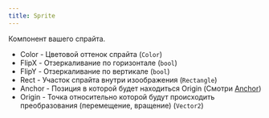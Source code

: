 ```yaml
---
title: Sprite
---
```


Компонент вашего спрайта.

- Color - Цветовой оттенок спрайта (`Color`)
- FlipX - Отзеркаливание по горизонтале (`bool`)
- FlipY - Отзеркаливание по вертикале (`bool`)
- Rect - Участок спрайта внутри изоображения (`Rectangle`)
- Anchor - Позиция в которой будет находиться Origin (Смотри [Anchor](/components/anchor))
- Origin - Точка относительно которой будут происходить преобразования (перемещение, вращение) (`Vector2`)
